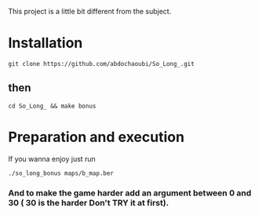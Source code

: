 This project is a little bit different from the subject.
# Installation

```
git clone https://github.com/abdochaoubi/So_Long_.git
```

## then

```
cd So_Long_ && make bonus
```

# Preparation and execution

If you wanna enjoy just run

```
./so_long_bonus maps/b_map.ber
```
### And to make the game harder add an argument between 0 and 30 ( 30 is the harder Don't TRY it at first).


